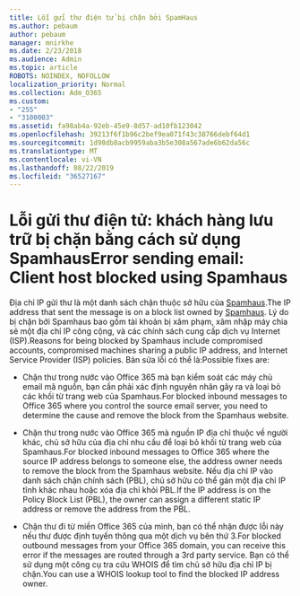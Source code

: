 ```yaml
---
title: Lỗi gửi thư điện tử bị chặn bởi SpamHaus
ms.author: pebaum
author: pebaum
manager: mnirkhe
ms.date: 2/23/2018
ms.audience: Admin
ms.topic: article
ROBOTS: NOINDEX, NOFOLLOW
localization_priority: Normal
ms.collection: Adm_O365
ms.custom:
- "255"
- "3100003"
ms.assetid: fa98ab4a-92eb-45e9-8d57-ad10fb123042
ms.openlocfilehash: 39213f6f1b96c2bef9ea071f43c38766debf64d1
ms.sourcegitcommit: 1d98db8acb9959aba3b5e308a567ade6b62da56c
ms.translationtype: MT
ms.contentlocale: vi-VN
ms.lasthandoff: 08/22/2019
ms.locfileid: "36527167"
---
```

# <a name="error-sending-email-client-host-blocked-using-spamhaus"></a><span data-ttu-id="3b168-102">Lỗi gửi thư điện tử: khách hàng lưu trữ bị chặn bằng cách sử dụng Spamhaus</span><span class="sxs-lookup"><span data-stu-id="3b168-102">Error sending email: Client host blocked using Spamhaus</span></span>

<span data-ttu-id="3b168-103">Địa chỉ IP gửi thư là một danh sách chặn thuộc sở hữu của [Spamhaus](https://go.microsoft.com/fwlink/p/?linkid=123245).</span><span class="sxs-lookup"><span data-stu-id="3b168-103">The IP address that sent the message is on a block list owned by [Spamhaus](https://go.microsoft.com/fwlink/p/?linkid=123245).</span></span> <span data-ttu-id="3b168-104">Lý do bị chặn bởi Spamhaus bao gồm tài khoản bị xâm phạm, xâm nhập máy chia sẻ một địa chỉ IP công cộng, và các chính sách cung cấp dịch vụ Internet (ISP).</span><span class="sxs-lookup"><span data-stu-id="3b168-104">Reasons for being blocked by Spamhaus include compromised accounts, compromised machines sharing a public IP address, and Internet Service Provider (ISP) policies.</span></span> <span data-ttu-id="3b168-105">Bản sửa lỗi có thể là:</span><span class="sxs-lookup"><span data-stu-id="3b168-105">Possible fixes are:</span></span>
  
- <span data-ttu-id="3b168-106">Chặn thư trong nước vào Office 365 mà bạn kiểm soát các máy chủ email mã nguồn, bạn cần phải xác định nguyên nhân gây ra và loại bỏ các khối từ trang web của Spamhaus.</span><span class="sxs-lookup"><span data-stu-id="3b168-106">For blocked inbound messages to Office 365 where you control the source email server, you need to determine the cause and remove the block from the Spamhaus website.</span></span>

- <span data-ttu-id="3b168-107">Chặn thư trong nước vào Office 365 mà nguồn IP địa chỉ thuộc về người khác, chủ sở hữu của địa chỉ nhu cầu để loại bỏ khối từ trang web của Spamhaus.</span><span class="sxs-lookup"><span data-stu-id="3b168-107">For blocked inbound messages to Office 365 where the source IP address belongs to someone else, the address owner needs to remove the block from the Spamhaus website.</span></span> <span data-ttu-id="3b168-108">Nếu địa chỉ IP vào danh sách chặn chính sách (PBL), chủ sở hữu có thể gán một địa chỉ IP tĩnh khác nhau hoặc xóa địa chỉ khỏi PBL.</span><span class="sxs-lookup"><span data-stu-id="3b168-108">If the IP address is on the Policy Block List (PBL), the owner can assign a different static IP address or remove the address from the PBL.</span></span>

- <span data-ttu-id="3b168-109">Chặn thư đi từ miền Office 365 của mình, bạn có thể nhận được lỗi này nếu thư được định tuyến thông qua một dịch vụ bên thứ 3.</span><span class="sxs-lookup"><span data-stu-id="3b168-109">For blocked outbound messages from your Office 365 domain, you can receive this error if the messages are routed through a 3rd party service.</span></span> <span data-ttu-id="3b168-110">Bạn có thể sử dụng một công cụ tra cứu WHOIS để tìm chủ sở hữu địa chỉ IP bị chặn.</span><span class="sxs-lookup"><span data-stu-id="3b168-110">You can use a WHOIS lookup tool to find the blocked IP address owner.</span></span>
